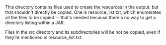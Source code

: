 This directory contains files used to create the resources in the output,
but that shouldn't directly be copied.  One is resource_list.txt, which
enumerates all the files to be copied -- that's needed because there's no
way to get a directory listing within a JAR.

Files in the src directory and its subdirectories will be not be copied,
even if they're mentioned in resource_list.txt.
